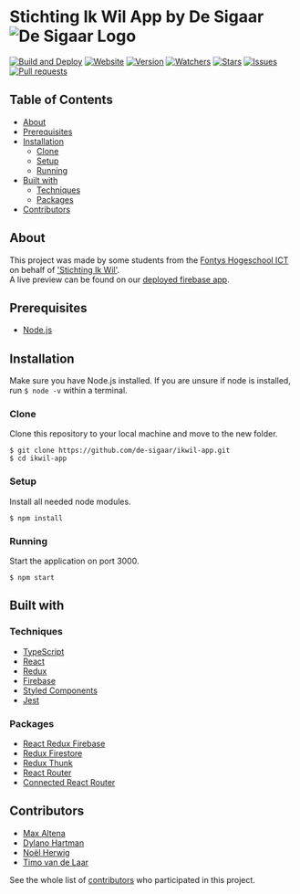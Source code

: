 # Stichting Ik Wil App by De Sigaar ![De Sigaar Logo](https://i.gyazo.com/2139de3348632e93be61757115a7e395.png)

[![Build and Deploy](https://github.com/de-sigaar/ikwil-app/workflows/Build%20and%20Deploy/badge.svg)](https://github.com/de-sigaar/ikwil-app/actions?query=workflow%3A%22Build+and+Deploy%22)
[![Website](https://img.shields.io/website?down_color=red&down_message=offline&up_color=green&up_message=online&url=https%3A%2F%2Fikwil-app.web.app%2F)](https://ikwil-app.web.app/)
[![Version](https://img.shields.io/github/package-json/v/de-sigaar/ikwil-app)](https://github.com/de-sigaar/ikwil-app)
[![Watchers](https://img.shields.io/github/watchers/de-sigaar/ikwil-app)](https://github.com/de-sigaar/ikwil-app/watchers)
[![Stars](https://img.shields.io/github/stars/de-sigaar/ikwil-app)](https://github.com/de-sigaar/ikwil-app/stargazers)
[![Issues](https://img.shields.io/github/issues/de-sigaar/ikwil-app)](https://github.com/de-sigaar/ikwil-app/issues)
[![Pull requests](https://img.shields.io/github/issues-pr/de-sigaar/ikwil-app)](https://github.com/de-sigaar/ikwil-app/pulls)

## Table of Contents

- [About](#about)
- [Prerequisites](#prerequisites)
- [Installation](#installation)
  - [Clone](#clone)
  - [Setup](#setup)
  - [Running](#running)
- [Built with](#built-with)
  - [Techniques](#techniques)
  - [Packages](#packages)
- [Contributors](#contributors)

## About

This project was made by some students from the [Fontys Hogeschool ICT](https://fontys.nl/hbo-ict/) on behalf of ['Stichting Ik Wil'](http://www.stichtingikwil.nl/).  
A live preview can be found on our [deployed firebase app](https://ikwil-app.web.app/).

## Prerequisites

- [Node.js](https://nodejs.org/)

## Installation

Make sure you have Node.js installed. If you are unsure if node is installed, run `$ node -v` within a terminal.

### Clone

Clone this repository to your local machine and move to the new folder.

```
$ git clone https://github.com/de-sigaar/ikwil-app.git
$ cd ikwil-app
```

### Setup

Install all needed node modules.

```
$ npm install
```

### Running

Start the application on port 3000.

```
$ npm start
```

## Built with

### Techniques

- [TypeScript](https://www.typescriptlang.org/)
- [React](https://reactjs.org/)
- [Redux](https://redux.js.org/)
- [Firebase](https://firebase.google.com/)
- [Styled Components](https://styled-components.com/)
- [Jest](https://jestjs.io/)

### Packages

- [React Redux Firebase](https://react-redux-firebase.com/)
- [Redux Firestore](https://github.com/prescottprue/redux-firestore)
- [Redux Thunk](https://github.com/reduxjs/redux-thunk)
- [React Router](https://reacttraining.com/react-router/)
- [Connected React Router](https://github.com/supasate/connected-react-router)

## Contributors

- [Max Altena](https://github.com/MaxAltena)
- [Dylano Hartman](https://github.com/DylanoH)
- [Noël Herwig](https://github.com/Chiloz)
- [Timo van de Laar](https://github.com/BroodBalloon)

See the whole list of [contributors](https://github.com/de-sigaar/ikwil-app/contributors) who participated in this project.
